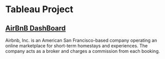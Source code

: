 
# Tableau Project

## [AirBnB DashBoard](https://public.tableau.com/app/profile/kartik.goswami/viz/AirBnBProjectDashBoard/Dashboard1)

Airbnb, Inc. is an American San Francisco-based company operating an online marketplace for short-term homestays and experiences. The company acts as a broker and charges a commission from each booking.